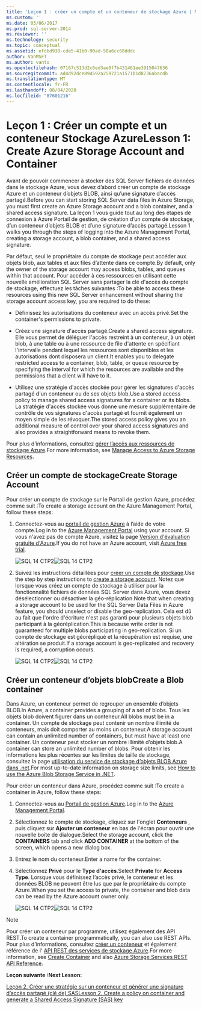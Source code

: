 ```yaml
---
title: 'Leçon 1 : créer un compte et un conteneur de stockage Azure | Microsoft Docs'
ms.custom: ''
ms.date: 03/06/2017
ms.prod: sql-server-2014
ms.reviewer: ''
ms.technology: security
ms.topic: conceptual
ms.assetid: efdbd930-cde5-41b0-90ad-58a6cc68dddc
author: VanMSFT
ms.author: vanto
ms.openlocfilehash: 07167c513d2c6ed3ae0f7b431461ee3915047636
ms.sourcegitcommit: ad4d92dce894592a259721a1571b1d8736abacdb
ms.translationtype: MT
ms.contentlocale: fr-FR
ms.lasthandoff: 08/04/2020
ms.locfileid: "87601216"
---
```

# <a name="lesson-1-create-azure-storage-account-and-container"></a><span data-ttu-id="b221b-102">Leçon 1 : Créer un compte et un conteneur Stockage Azure</span><span class="sxs-lookup"><span data-stu-id="b221b-102">Lesson 1: Create Azure Storage Account and Container</span></span>
  <span data-ttu-id="b221b-103">Avant de pouvoir commencer à stocker des SQL Server fichiers de données dans le stockage Azure, vous devez d’abord créer un compte de stockage Azure et un conteneur d’objets BLOB, ainsi qu’une signature d’accès partagé.</span><span class="sxs-lookup"><span data-stu-id="b221b-103">Before you can start storing SQL Server data files in Azure Storage, you must first create an Azure Storage account and a blob container, and a shared access signature.</span></span> <span data-ttu-id="b221b-104">La leçon 1 vous guide tout au long des étapes de connexion à Azure Portail de gestion, de création d’un compte de stockage, d’un conteneur d’objets BLOB et d’une signature d’accès partagé.</span><span class="sxs-lookup"><span data-stu-id="b221b-104">Lesson 1 walks you through the steps of logging into the Azure Management Portal, creating a storage account, a blob container, and a shared access signature.</span></span>  
  
 <span data-ttu-id="b221b-105">Par défaut, seul le propriétaire du compte de stockage peut accéder aux objets blob, aux tables et aux files d’attente dans ce compte.</span><span class="sxs-lookup"><span data-stu-id="b221b-105">By default, only the owner of the storage account may access blobs, tables, and queues within that account.</span></span> <span data-ttu-id="b221b-106">Pour accéder à ces ressources en utilisant cette nouvelle amélioration SQL Server sans partager la clé d'accès du compte de stockage, effectuez les tâches suivantes :</span><span class="sxs-lookup"><span data-stu-id="b221b-106">To be able to access these resources using this new SQL Server enhancement without sharing the storage account access key, you are required to do these:</span></span>  
  
-   <span data-ttu-id="b221b-107">Définissez les autorisations du conteneur avec un accès privé.</span><span class="sxs-lookup"><span data-stu-id="b221b-107">Set the container's permissions to private.</span></span>  
  
-   <span data-ttu-id="b221b-108">Créez une signature d'accès partagé.</span><span class="sxs-lookup"><span data-stu-id="b221b-108">Create a shared access signature.</span></span> <span data-ttu-id="b221b-109">Elle vous permet de déléguer l'accès restreint à un conteneur, à un objet blob, à une table ou à une ressource de file d'attente en spécifiant l'intervalle pendant lequel les ressources sont disponibles et les autorisations dont disposera un client.</span><span class="sxs-lookup"><span data-stu-id="b221b-109">It enables you to delegate restricted access to a container, blob, table, or queue resource by specifying the interval for which the resources are available and the permissions that a client will have to it.</span></span>  
  
-   <span data-ttu-id="b221b-110">Utilisez une stratégie d'accès stockée pour gérer les signatures d'accès partagé d'un conteneur ou de ses objets blob.</span><span class="sxs-lookup"><span data-stu-id="b221b-110">Use a stored access policy to manage shared access signatures for a container or its blobs.</span></span> <span data-ttu-id="b221b-111">La stratégie d'accès stockée vous donne une mesure supplémentaire de contrôle de vos signatures d'accès partagé et fournit également un moyen simple de les révoquer.</span><span class="sxs-lookup"><span data-stu-id="b221b-111">The stored access policy gives you an additional measure of control over your shared access signatures and also provides a straightforward means to revoke them.</span></span>  
  
 <span data-ttu-id="b221b-112">Pour plus d’informations, consultez [gérer l’accès aux ressources de stockage Azure](https://msdn.microsoft.com/library/windowsazure/ee393343.aspx).</span><span class="sxs-lookup"><span data-stu-id="b221b-112">For more information, see [Manage Access to Azure Storage Resources](https://msdn.microsoft.com/library/windowsazure/ee393343.aspx).</span></span>  
  
## <a name="create-storage-account"></a><span data-ttu-id="b221b-113">Créer un compte de stockage</span><span class="sxs-lookup"><span data-stu-id="b221b-113">Create Storage Account</span></span>  
 <span data-ttu-id="b221b-114">Pour créer un compte de stockage sur le Portail de gestion Azure, procédez comme suit :</span><span class="sxs-lookup"><span data-stu-id="b221b-114">To create a storage account on the Azure Management Portal, follow these steps:</span></span>  
  
1.  <span data-ttu-id="b221b-115">Connectez-vous au [portail de gestion Azure](https://manage.windowsazure.com) à l’aide de votre compte.</span><span class="sxs-lookup"><span data-stu-id="b221b-115">Log in to the [Azure Management Portal](https://manage.windowsazure.com) using your account.</span></span> <span data-ttu-id="b221b-116">Si vous n'avez pas de compte Azure, visitez la page [Version d'évaluation gratuite d'Azure](https://www.windowsazure.com/pricing/free-trial/).</span><span class="sxs-lookup"><span data-stu-id="b221b-116">If you do not have an Azure account, visit [Azure free trial](https://www.windowsazure.com/pricing/free-trial/).</span></span>  
  
     <span data-ttu-id="b221b-117">![SQL 14 CTP2](../../2014/tutorials/media/ss-was-tutlesson-1-1.gif "SQL 14 CTP2")</span><span class="sxs-lookup"><span data-stu-id="b221b-117">![SQL 14 CTP2](../../2014/tutorials/media/ss-was-tutlesson-1-1.gif "SQL 14 CTP2")</span></span>  
  
2.  <span data-ttu-id="b221b-118">Suivez les instructions détaillées pour [créer un compte de stockage](https://azure.microsoft.com/documentation/articles/storage-create-storage-account/).</span><span class="sxs-lookup"><span data-stu-id="b221b-118">Use the step by step instructions to [create a storage account](https://azure.microsoft.com/documentation/articles/storage-create-storage-account/).</span></span> <span data-ttu-id="b221b-119">Notez que lorsque vous créez un compte de stockage à utiliser pour la fonctionnalité fichiers de données SQL Server dans Azure, vous devez désélectionner ou désactiver la géo-réplication.</span><span class="sxs-lookup"><span data-stu-id="b221b-119">Note that when creating a storage account to be used for the SQL Server Data Files in Azure feature, you should unselect or disable the geo-replication.</span></span> <span data-ttu-id="b221b-120">Cela est dû au fait que l'ordre d'écriture n'est pas garanti pour plusieurs objets blob participant à la géoréplication.</span><span class="sxs-lookup"><span data-stu-id="b221b-120">This is because write order is not guaranteed for multiple blobs participating in geo-replication.</span></span> <span data-ttu-id="b221b-121">Si un compte de stockage est géorépliqué et la récupération est requise, une altération se produit.</span><span class="sxs-lookup"><span data-stu-id="b221b-121">If a storage account is geo-replicated and recovery is required, a corruption occurs.</span></span>  
  
     <span data-ttu-id="b221b-122">![SQL 14 CTP2](../../2014/tutorials/media/ss-was-tutlesson-1-2.gif "SQL 14 CTP2")</span><span class="sxs-lookup"><span data-stu-id="b221b-122">![SQL 14 CTP2](../../2014/tutorials/media/ss-was-tutlesson-1-2.gif "SQL 14 CTP2")</span></span>  
  
## <a name="create-a-blob-container"></a><span data-ttu-id="b221b-123">Créer un conteneur d’objets blob</span><span class="sxs-lookup"><span data-stu-id="b221b-123">Create a Blob container</span></span>  
 <span data-ttu-id="b221b-124">Dans Azure, un conteneur permet de regrouper un ensemble d’objets BLOB.</span><span class="sxs-lookup"><span data-stu-id="b221b-124">In Azure, a container provides a grouping of a set of blobs.</span></span> <span data-ttu-id="b221b-125">Tous les objets blob doivent figurer dans un conteneur.</span><span class="sxs-lookup"><span data-stu-id="b221b-125">All blobs must be in a container.</span></span> <span data-ttu-id="b221b-126">Un compte de stockage peut contenir un nombre illimité de conteneurs, mais doit comporter au moins un conteneur.</span><span class="sxs-lookup"><span data-stu-id="b221b-126">A storage account can contain an unlimited number of containers, but must have at least one container.</span></span> <span data-ttu-id="b221b-127">Un conteneur peut stocker un nombre illimité d’objets blob.</span><span class="sxs-lookup"><span data-stu-id="b221b-127">A container can store an unlimited number of blobs.</span></span> <span data-ttu-id="b221b-128">Pour obtenir les informations les plus récentes sur les limites de taille de stockage, consultez la page [utilisation du service de stockage d’objets BLOB Azure dans .net](https://www.windowsazure.com/develop/net/how-to-guides/blob-storage/).</span><span class="sxs-lookup"><span data-stu-id="b221b-128">For most up-to-date information on storage size limits, see [How to use the Azure Blob Storage Service in .NET](https://www.windowsazure.com/develop/net/how-to-guides/blob-storage/).</span></span>  
  
 <span data-ttu-id="b221b-129">Pour créer un conteneur dans Azure, procédez comme suit :</span><span class="sxs-lookup"><span data-stu-id="b221b-129">To create a container in Azure, follow these steps:</span></span>  
  
1.  <span data-ttu-id="b221b-130">Connectez-vous au [Portail de gestion Azure](https://manage.windowsazure.com).</span><span class="sxs-lookup"><span data-stu-id="b221b-130">Log in to the [Azure Management Portal](https://manage.windowsazure.com).</span></span>  
  
2.  <span data-ttu-id="b221b-131">Sélectionnez le compte de stockage, cliquez sur l'onglet **Conteneurs** , puis cliquez sur **Ajouter un conteneur** en bas de l'écran pour ouvrir une nouvelle boîte de dialogue.</span><span class="sxs-lookup"><span data-stu-id="b221b-131">Select the storage account, click the **CONTAINERS** tab and click **ADD CONTAINER** at the bottom of the screen, which opens a new dialog box.</span></span>  
  
3.  <span data-ttu-id="b221b-132">Entrez le nom du conteneur.</span><span class="sxs-lookup"><span data-stu-id="b221b-132">Enter a name for the container.</span></span>  
  
4.  <span data-ttu-id="b221b-133">Sélectionnez **Privé** pour le **Type d'accès**.</span><span class="sxs-lookup"><span data-stu-id="b221b-133">Select **Private** for **Access Type**.</span></span> <span data-ttu-id="b221b-134">Lorsque vous définissez l’accès privé, le conteneur et les données BLOB ne peuvent être lus que par le propriétaire du compte Azure.</span><span class="sxs-lookup"><span data-stu-id="b221b-134">When you set the access to private, the container and blob data can be read by the Azure account owner only.</span></span>  
  
     <span data-ttu-id="b221b-135">![SQL 14 CTP2](../../2014/tutorials/media/ss-was-tutlesson-1-4.gif "SQL 14 CTP2")</span><span class="sxs-lookup"><span data-stu-id="b221b-135">![SQL 14 CTP2](../../2014/tutorials/media/ss-was-tutlesson-1-4.gif "SQL 14 CTP2")</span></span>  
  
> [!NOTE]  
>  <span data-ttu-id="b221b-136">Pour créer un conteneur par programme, utilisez également des API REST.</span><span class="sxs-lookup"><span data-stu-id="b221b-136">To create a container programmatically, you can also use REST APIs.</span></span> <span data-ttu-id="b221b-137">Pour plus d’informations, consultez [créer un conteneur](https://msdn.microsoft.com/library/windowsazure/dd179468.aspx) et également référence de l' [API REST des services de stockage Azure](https://msdn.microsoft.com/library/windowsazure/dd179355.aspx).</span><span class="sxs-lookup"><span data-stu-id="b221b-137">For more information, see [Create Container](https://msdn.microsoft.com/library/windowsazure/dd179468.aspx) and also [Azure Storage Services REST API Reference](https://msdn.microsoft.com/library/windowsazure/dd179355.aspx).</span></span>  
  
 <span data-ttu-id="b221b-138">**Leçon suivante :**</span><span class="sxs-lookup"><span data-stu-id="b221b-138">**Next Lesson:**</span></span>  
  
 [<span data-ttu-id="b221b-139">Leçon 2. Créer une stratégie sur un conteneur et générer une signature d’accès partagé &#40;clé de&#41; SAS</span><span class="sxs-lookup"><span data-stu-id="b221b-139">Lesson 2. Create a policy on container and generate a Shared Access Signature &#40;SAS&#41; key</span></span>](../relational-databases/lesson-1-create-stored-access-policy-and-shared-access-signature.md)  
  
